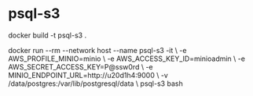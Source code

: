 # psql-s3

docker build -t psql-s3 .

docker run --rm --network host --name psql-s3 -it \\
 -e AWS_PROFILE_MINIO=minio \\
 -e AWS_ACCESS_KEY_ID=minioadmin \\
 -e AWS_SECRET_ACCESS_KEY=P@ssw0rd \\
 -e MINIO_ENDPOINT_URL=http://u20d1h4:9000 \\
 -v /data/postgres:/var/lib/postgresql/data \\
 psql-s3 bash
